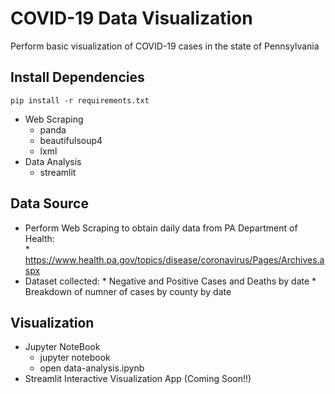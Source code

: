 # COVID-19 Data Visualization #

Perform basic visualization of COVID-19 cases in the state of Pennsylvania

## Install Dependencies ##

```
pip install -r requirements.txt
```

* Web Scraping
  * panda
  * beautifulsoup4
  * lxml
* Data Analysis
  * streamlit

## Data Source ##

* Perform Web Scraping to obtain daily data from PA Department of Health:   
      * https://www.health.pa.gov/topics/disease/coronavirus/Pages/Archives.aspx
* Dataset collected:
      * Negative and Positive Cases and Deaths by date
      * Breakdown of numner of cases by county by date

## Visualization ##

* Jupyter NoteBook
  * jupyter notebook
  * open data-analysis.ipynb
* Streamlit Interactive Visualization App (Coming Soon!!)